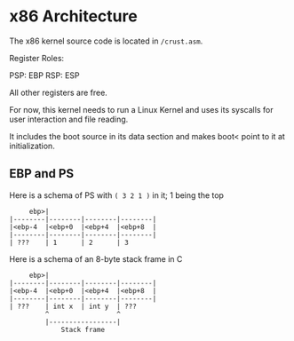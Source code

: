 # x86 Architecture

The x86 kernel source code is located in `/crust.asm`.

Register Roles:

PSP: EBP
RSP: ESP

All other registers are free.

For now, this kernel needs to run a Linux Kernel and uses its syscalls
for user interaction and file reading.

It includes the boot source in its data section and makes boot< point to it
at initialization.

## EBP and PS

Here is a schema of PS with `( 3 2 1 )` in it; 1 being the top
```
     ebp>|
|--------|--------|--------|--------|
|<ebp-4  |<ebp+0  |<ebp+4  |<ebp+8  |
|--------|--------|--------|--------|
| ???    | 1      | 2      | 3
```

Here is a schema of an 8-byte stack frame in C
```
     ebp>|
|--------|--------|--------|--------|
|<ebp-4  |<ebp+0  |<ebp+4  |<ebp+8  |
|--------|--------|--------|--------|
| ???    | int x  | int y  | ???
         ^                 ^
         |-----------------|
             Stack frame
```